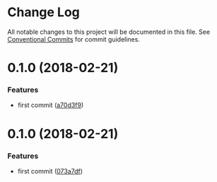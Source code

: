 # Change Log

All notable changes to this project will be documented in this file.
See [Conventional Commits](https://conventionalcommits.org) for commit guidelines.

<a name="0.1.0"></a>
# 0.1.0 (2018-02-21)


### Features

* first commit ([a70d3f9](https://github.com/lalamomo2100/test9157/commit/a70d3f9))




<a name="0.1.0"></a>
# 0.1.0 (2018-02-21)


### Features

* first commit ([073a7df](https://github.com/lalamomo2100/test9157/commit/073a7df))
